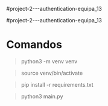 #project-2---authentication-equipa_13

#project-2---authentication-equipa_13

<h1>Comandos</h1>

>python3 -m venv venv

>source venv/bin/activate

>pip install -r requirements.txt

>python3 main.py
